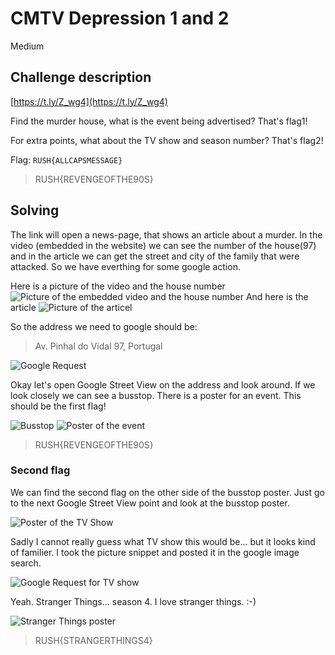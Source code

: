# CMTV Depression 1 and 2

Medium

## Challenge description

[https://t.ly/Z_wg4](https://t.ly/Z_wg4)

Find the murder house, what is the event being advertised? That's flag1!

For extra points, what about the TV show and season number?
That's flag2!

Flag: `RUSH{ALLCAPSMESSAGE}`

> RUSH{REVENGEOFTHE90S}

## Solving

The link will open a news-page, that shows an article about a murder. In the video (embedded in the website) we can see the number of the house(97) and in the article we can get the street and city of the family that were attacked. So we have everthing for some google action.

Here is a picture of the video and the house number
![Picture of the embedded video and the house number](video.png)
And here is the article
![Picture of the articel](article.png)

So the address we need to google should be:

> Av. Pinhal do Vidal 97, Portugal

![Google Request](google_request.png)

Okay let's open Google Street View on the address and look around. If we look closely we can see a busstop. There is a poster for an event. This should be the first flag!

![Busstop](busstop.png)
![Poster of the event](busstop_lose_flag1.png)

> RUSH{REVENGEOFTHE90S}

### Second flag

We can find the second flag on the other side of the busstop poster. 
Just go to the next Google Street View point and look at the busstop poster.

![Poster of the TV Show](flag2.png)

Sadly I cannot really guess what TV show this would be... but it looks kind of familier. I took the picture snippet and posted it in the google image search.

![Google Request for TV show](google_tv_show.png)

Yeah. Stranger Things... season 4. I love stranger things. :-)

![Stranger Things poster](stranger_things.jpg)

> RUSH{STRANGERTHINGS4}
